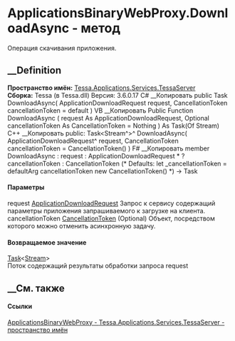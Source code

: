 # ApplicationsBinaryWebProxy.DownloadAsync - метод
Операция скачивания приложения.
## __Definition
 **Пространство имён:**
[Tessa.Applications.Services.TessaServer](N_Tessa_Applications_Services_TessaServer.htm)  
 **Сборка:** Tessa (в Tessa.dll) Версия: 3.6.0.17
C# __Копировать
     public Task<Stream> DownloadAsync(
    	ApplicationDownloadRequest request,
    	CancellationToken cancellationToken = default
    )
VB __Копировать
     Public Function DownloadAsync ( 
    	request As ApplicationDownloadRequest,
    	Optional cancellationToken As CancellationToken = Nothing
    ) As Task(Of Stream)
C++ __Копировать
     public:
    Task<Stream^>^ DownloadAsync(
    	ApplicationDownloadRequest^ request, 
    	CancellationToken cancellationToken = CancellationToken()
    )
F# __Копировать
     member DownloadAsync : 
            request : ApplicationDownloadRequest * 
            ?cancellationToken : CancellationToken 
    (* Defaults:
            let _cancellationToken = defaultArg cancellationToken new CancellationToken()
    *)
    -> Task<Stream> 
#### Параметры
request
[ApplicationDownloadRequest](T_Tessa_Applications_Services_TessaServer_ApplicationDownloadRequest.htm)
     Запрос к сервису содержащий параметры приложения запрашиваемого к загрузке на клиента. 
cancellationToken
[CancellationToken](https://learn.microsoft.com/dotnet/api/system.threading.cancellationtoken)
(Optional)
    Объект, посредством которого можно отменить асинхронную задачу.
#### Возвращаемое значение
[Task](https://learn.microsoft.com/dotnet/api/system.threading.tasks.task-1)<[Stream](https://learn.microsoft.com/dotnet/api/system.io.stream)>  
Поток содержащий результаты обработки запроса request
##  __См. также
#### Ссылки
[ApplicationsBinaryWebProxy -
](T_Tessa_Applications_Services_TessaServer_ApplicationsBinaryWebProxy.htm)
[Tessa.Applications.Services.TessaServer - пространство
имён](N_Tessa_Applications_Services_TessaServer.htm)
